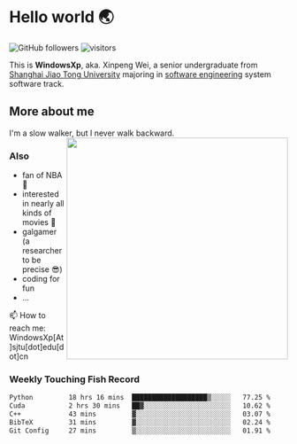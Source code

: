 <!--
**WindowsXp-Beta/WindowsXp-Beta** is a ✨ _special_ ✨ repository because its `README.md` (this file) appears on your GitHub profile.

Here are some ideas to get you started:

- 🔭 I’m currently working on ...
- 🌱 I’m currently learning ...
- 👯 I’m looking to collaborate on ...
- 🤔 I’m looking for help with ...
- 💬 Ask me about ...
- 📫 How to reach me: ...
- 😄 Pronouns: ...
- ⚡ Fun fact: ...
-->
# Hello world :earth_asia:

![GitHub followers](https://img.shields.io/github/followers/WindowsXp-Beta?style=social)
![visitors](https://visitor-badge.glitch.me/badge?page_id=WindowsXp-Beta)

This is **WindowsXp**, aka. Xinpeng Wei, a senior undergraduate from [Shanghai Jiao Tong University](http://en.sjtu.edu.cn/) majoring in [software engineering](http://www.se.sjtu.edu.cn/) system software track.

## More about me

I'm a slow walker, but I never walk backward.<img align='right' src='https://github-readme-stats.vercel.app/api/top-langs/?username=WindowsXp-Beta&layout=compact&hide=scss,hcl,Tcl&langs_count=5&theme=tokyonight' width='400px'>

### Also
- fan of NBA :basketball:
- interested in nearly all kinds of movies :movie_camera:
- galgamer (a researcher to be precise :sunglasses:)
- coding for fun
- ...

📫 How to reach me: WindowsXp[At]sjtu[dot]edu[dot]cn

### Weekly Touching Fish Record

<!--START_SECTION:waka-->

```txt
Python         18 hrs 16 mins  ███████████████████▒░░░░░   77.25 %
Cuda           2 hrs 30 mins   ██▓░░░░░░░░░░░░░░░░░░░░░░   10.62 %
C++            43 mins         ▓░░░░░░░░░░░░░░░░░░░░░░░░   03.07 %
BibTeX         31 mins         ▓░░░░░░░░░░░░░░░░░░░░░░░░   02.24 %
Git Config     27 mins         ▒░░░░░░░░░░░░░░░░░░░░░░░░   01.91 %
```

<!--END_SECTION:waka-->
